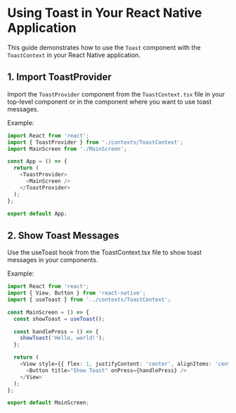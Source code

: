 # Using Toast in Your React Native Application

This guide demonstrates how to use the `Toast` component with the `ToastContext` in your React Native application.

## 1. Import ToastProvider

Import the `ToastProvider` component from the `ToastContext.tsx` file in your top-level component or in the component where you want to use toast messages.

Example:

```typescript
import React from 'react';
import { ToastProvider } from './contexts/ToastContext';
import MainScreen from './MainScreen';

const App = () => {
  return (
    <ToastProvider>
      <MainScreen />
    </ToastProvider>
  );
};

export default App;
```

## 2. Show Toast Messages

Use the useToast hook from the ToastContext.tsx file to show toast messages in your components.

Example:

```typescript
import React from 'react';
import { View, Button } from 'react-native';
import { useToast } from '../contexts/ToastContext';

const MainScreen = () => {
  const showToast = useToast();

  const handlePress = () => {
    showToast('Hello, world!');
  };

  return (
    <View style={{ flex: 1, justifyContent: 'center', alignItems: 'center' }}>
      <Button title="Show Toast" onPress={handlePress} />
    </View>
  );
};

export default MainScreen;
```